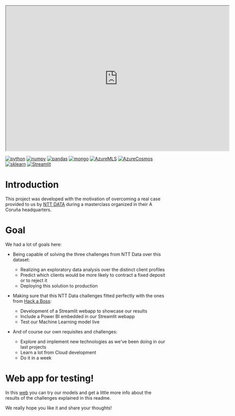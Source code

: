 
<iframe  width="700" height="455" src="https://embed.lottiefiles.com/animation/119603"></iframe>

</br>

[![python](https://img.shields.io/badge/python-3.9-428588?style=plastic&logo=python&labelColor=101010)]()
[![numpy](https://img.shields.io/badge/numpy-1.21.5-428588?style=plastic&logo=numpy&labelColor=101010)]()
[![pandas](https://img.shields.io/badge/pandas-1.4.4-428588?style=plastic&logo=pandas&labelColor=101010)]()
[![mongo](https://img.shields.io/badge/pymongo-4.3.3-428588?style=plastic&logo=mongodb&&labelColor=101010)]()
[![AzureMLS](https://img.shields.io/badge/azure-machine_learning-428588?style=plastic&logo=microsoftazure&labelColor=101010)]()
[![AzureCosmos](https://img.shields.io/badge/azure-cosmos_db-428588?style=plastic&logo=microsoftazure&labelColor=101010)]()
[![sklearn](https://img.shields.io/badge/scikit_learn-1.0.2-428588?style=plastic&logo=scikit-learn&labelColor=101010)]()
[![Streamlit](https://img.shields.io/badge/streamlit-1.17.0-428588?style=plastic&logo=streamlit&labelColor=101010)]()


# Introduction

This project was developed with the motivation of overcoming a real case provided to us by [NTT DATA](https://es.nttdata.com) during a masterclass organized in their A Coruña headquarters.

# Goal

We had a lot of goals here:

* Being capable of solving the three challenges from NTT Data over this dataset:

    * Realizing an exploratory data analysis over the distinct client profiles
    * Predict which clients would be more likely to contract a fixed deposit or to reject it
    * Deploying this solution to production 

* Making sure that this NTT Data challenges fitted perfectly with the ones from [Hack a Boss](https://www.hackaboss.com/data-science-bootcamp-02):

    * Development of a Streamlit webapp to showcase our results
    * Include a Power BI embedded in our Streamlit webapp
    * Test our Machine Learning model live

* And of course our own requisites and challenges:

    * Explore and implement new technologies as we've been doing in our last projects
    * Learn a lot from Cloud development
    * Do it in a week


# Web app for testing!

In this [web](https://fixed-deposit-predictor.streamlit.app) you can try our models and get a little more info about the results of the challenges explained in this readme.

We really hope you like it and share your thoughts!
